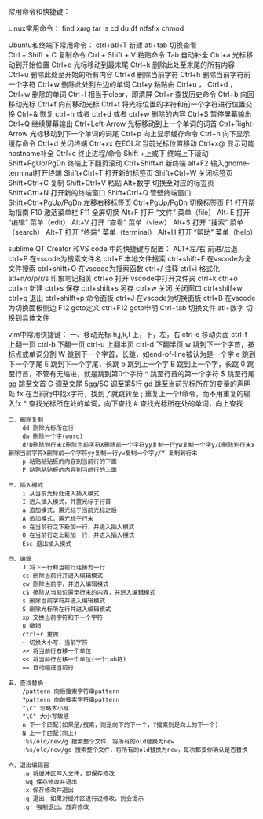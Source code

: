 常用命令和快捷键：

Linux常用命令：
	find
	xarg
	tar 
	ls
	cd
	du
	df
	ntfsfix
	chmod


Ubuntu和终端下常用命令：
	ctrl+atl+T 新建 
	atl+tab 切换查看  
	Ctrl + Shift + C  复制命令
	Ctrl + Shift + V  粘贴命令
	Tab 自动补全 
	Ctrl+a 光标移动到开始位置 
	Ctrl+e 光标移动到最末尾 
	Ctrl+k 删除此处至末尾的所有内容 
	Ctrl+u 删除此处至开始的所有内容 
	Ctrl+d 删除当前字符 
	Ctrl+h 删除当前字符前一个字符 
	Ctrl+w 删除此处到左边的单词 
	Ctrl+y 粘贴由 Ctrl+u ， Ctrl+d ， Ctrl+w 删除的单词 
	Ctrl+l 相当于clear，即清屏 
	Ctrl+r 查找历史命令 
	Ctrl+b 向回移动光标 
	Ctrl+f 向前移动光标 
	Ctrl+t 将光标位置的字符和前一个字符进行位置交换 
	Ctrl+& 恢复 ctrl+h 或者 ctrl+d 或者 ctrl+w 删除的内容 
	Ctrl+S 暂停屏幕输出 
	Ctrl+Q 继续屏幕输出 
	Ctrl+Left-Arrow 光标移动到上一个单词的词首 
	Ctrl+Right-Arrow 光标移动到下一个单词的词尾 
	Ctrl+p 向上显示缓存命令 
	Ctrl+n 向下显示缓存命令 
	Ctrl+d 关闭终端 
	Ctrl+xx 在EOL和当前光标位置移动 
	Ctrl+x@ 显示可能hostname补全 
	Ctrl+c 终止进程/命令 
	Shift +上或下 终端上下滚动 
	Shift+PgUp/PgDn 终端上下翻页滚动 
	Ctrl+Shift+n 新终端 
	alt+F2 输入gnome-terminal打开终端 
	Shift+Ctrl+T 打开新的标签页 
	Shift+Ctrl+W 关闭标签页 
	Shift+Ctrl+C 复制 
	Shift+Ctrl+V 粘贴 
	Alt+数字 切换至对应的标签页 
	Shift+Ctrl+N 打开新的终端窗口 
	Shift+Ctrl+Q 管壁终端窗口 
	Shift+Ctrl+PgUp/PgDn 左移右移标签页 
	Ctrl+PgUp/PgDn 切换标签页 
	F1 打开帮助指南 
	F10 激活菜单栏 
	F11 全屏切换 
	Alt+F 打开 “文件” 菜单（file） 
	Alt+E 打开 “编辑” 菜单（edit） 
	Alt+V 打开 “查看” 菜单（view） 
	Alt+S 打开 “搜索” 菜单（search） 
	Alt+T 打开 “终端” 菜单（terminal） 
	Alt+H 打开 “帮助” 菜单（help） 



 sublime QT Creator 和VS code 中的快捷键与配置：
	ALT+左/右  前进/后退
	ctrl+P 在vscode为搜索文件名
	ctrl+F 本地文件搜索
	ctrl+shift+F 在vscode为全文件搜索
	ctrl+shift+O 在vscode为搜索函数
	ctrl+/   注释
	ctrl+i  格式化
	atl+n/o/p/r/s  印象笔记相关
	ctrl+o 打开  vscode中打开文件夹 ctrl+k ctrl+o
	ctrl+n  新建
	ctrl+s  保存
	ctrl+shift+s 另存
	ctrl+w 关闭  关闭窗口 ctrl+shilf+w
	ctrl+q 退出
	ctrl+shilft+p 命令面板
	ctrl+J  在vscode为切换面板
	ctrl+B 在vscode为切换面板侧边
	F12  goto定义
	ctrl+F12  goto申明
	Ctrl+tab 切换文件  atl+数字  切换到具体文件

vim中常用快捷键：
	一、移动光标
		h,j,k,l 上，下，左，右
		ctrl-e 移动页面
		ctrl-f 上翻一页
		ctrl-b 下翻一页
		ctrl-u 上翻半页
		ctrl-d 下翻半页
		w 跳到下一个字首，按标点或单词分割
		W 跳到下一个字首，长跳，如end-of-line被认为是一个字
		e 跳到下一个字尾
		E 跳到下一个字尾，长跳
		b 跳到上一个字
		B 跳到上一个字，长跳
		0 跳至行首，不管有无缩进，就是跳到第0个字符
		^ 跳至行首的第一个字符
		$ 跳至行尾
		gg 跳至文首
		G 调至文尾
		5gg/5G 调至第5行
		gd 跳至当前光标所在的变量的声明处
		fx 在当前行中找x字符，找到了就跳转至
		; 重复上一个f命令，而不用重复的输入fx
		* 查找光标所在处的单词，向下查找
		# 查找光标所在处的单词，向上查找

	二、删除复制
		dd 删除光标所在行
		dw 删除一个字(word)
		d/D删除到行末x删除当前字符X删除前一个字符yy复制一行yw复制一个字y/D删除到行末x删除当前字符X删除前一个字符yy复制一行yw复制一个字y/Y 复制到行末
		p 粘贴粘贴板的内容到当前行的下面
		P 粘贴粘贴板的内容到当前行的上面

	三、插入模式
		i 从当前光标处进入插入模式
		I 进入插入模式，并置光标于行首
		a 追加模式，置光标于当前光标之后
		A 追加模式，置光标于行末
		o 在当前行之下新加一行，并进入插入模式
		O 在当前行之上新加一行，并进入插入模式
		Esc 退出插入模式

	四、编辑
		J 将下一行和当前行连接为一行
		cc 删除当前行并进入编辑模式
		cw 删除当前字，并进入编辑模式
		c$ 擦除从当前位置至行末的内容，并进入编辑模式
		s 删除当前字符并进入编辑模式
		S 删除光标所在行并进入编辑模式
		xp 交换当前字符和下一个字符
		u 撤销
		ctrl+r 重做
		~ 切换大小写，当前字符
		>> 将当前行右移一个单位
		<< 将当前行左移一个单位(一个tab符)
		== 自动缩进当前行

	五、查找替换
		/pattern 向后搜索字符串pattern
		?pattern 向前搜索字符串pattern
		"\c" 忽略大小写
		"\C" 大小写敏感
		n 下一个匹配(如果是/搜索，则是向下的下一个，?搜索则是向上的下一个)
		N 上一个匹配(同上)
		:%s/old/new/g 搜索整个文件，将所有的old替换为new
		:%s/old/new/gc 搜索整个文件，将所有的old替换为new，每次都要你确认是否替换

	六、退出编辑器
		:w 将缓冲区写入文件，即保存修改
		:wq 保存修改并退出
		:x 保存修改并退出
		:q 退出，如果对缓冲区进行过修改，则会提示
		:q! 强制退出，放弃修改